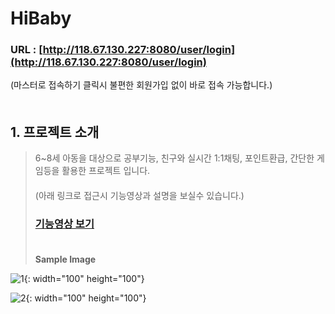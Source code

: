 # HiBaby
### URL : [http://118.67.130.227:8080/user/login](http://118.67.130.227:8080/user/login)
(마스터로 접속하기 클릭시 불편한 회원가입 없이 바로 접속 가능합니다.)
　   
　   

## 1. 프로젝트 소개
> 6~8세 아동을 대상으로 공부기능, 친구와 실시간 1:1채팅, 포인트환급, 간단한 게임등을 활용한 프로젝트 입니다.   
> 　   
> (아래 링크로 접근시 기능영상과 설명을 보실수 있습니다.)
> ### [기능영상 보기](http://118.67.132.252:8080/pj/hibabyTag)
> 　   
> **Sample Image**

![1](https://user-images.githubusercontent.com/65270811/107187881-0893b280-6a2a-11eb-9896-eea947f3779d.png){: width="100" height="100"}

   
   ![2](https://user-images.githubusercontent.com/65270811/107187931-1cd7af80-6a2a-11eb-8765-e651e8dd275a.png){: width="100" height="100"}





